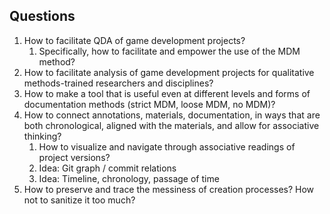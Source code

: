 ## Questions

1. How to facilitate QDA of game development projects?
   1. Specifically, how to facilitate and empower the use of the MDM method?
2. How to facilitate analysis of game development projects for qualitative methods-trained researchers and disciplines?
3. How to make a tool that is useful even at different levels and forms of documentation methods (strict MDM, loose MDM, no MDM)?
4. How to connect annotations, materials, documentation, in ways that are both chronological, aligned with the materials, and allow for associative thinking?
   1. How to visualize and navigate through associative readings of project versions?
   2. Idea: Git graph / commit relations
   3. Idea: Timeline, chronology, passage of time
5. How to preserve and trace the messiness of creation processes? How not to sanitize it too much?
